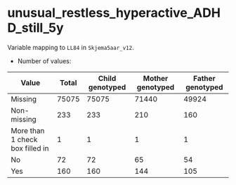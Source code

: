# unusual_restless_hyperactive_ADHD_still_5y
Variable mapping to `LL84` in `Skjema5aar_v12`.
- Number of values:

| Value | Total | Child genotyped | Mother genotyped | Father genotyped |
| ----- | ----- | --------------- | ---------------- | ---------------- |
| Missing | 75075 | 75075 | 71440 | 49924 |
| Non-missing | 233 | 233 | 210 | 160 |
| More than 1 check box filled in | 1 | 1 | 1 |1 |
| No | 72 | 72 | 65 |54 |
| Yes | 160 | 160 | 144 |105 |



